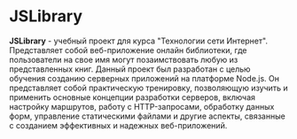 # JSLibrary

**JSLibrary** - учебный проект для курса "Технологии сети Интернет". Представляет собой веб-приложение онлайн библиотеки, где пользователи на свое имя могут позаимствовать любую из представленных книг.
Данный проект был разработан с целью обучения созданию серверных приложений на платформе Node.js. Он представляет собой практическую тренировку, позволяющую изучить и применить основные концепции разработки серверов, включая настройку маршрутов, работу с HTTP-запросами, обработку данных форм, управление статическими файлами и другие аспекты, связанные с созданием эффективных и надежных веб-приложений.
